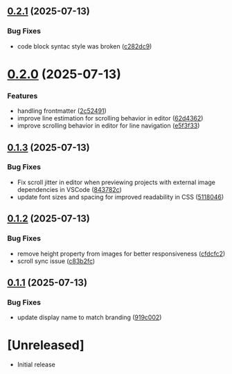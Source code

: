 ## [0.2.1](https://github.com/Kashiwade-music/fleximark/compare/v0.2.0...v0.2.1) (2025-07-13)

### Bug Fixes

- code block syntac style was broken ([c282dc9](https://github.com/Kashiwade-music/fleximark/commit/c282dc91b28cd1f92aa5e32562f47d85fb4fc2cf))

# [0.2.0](https://github.com/Kashiwade-music/fleximark/compare/v0.1.3...v0.2.0) (2025-07-13)

### Features

- handling frontmatter ([2c52491](https://github.com/Kashiwade-music/fleximark/commit/2c52491b6abaf4a579d206e66cd69de00078cdc9))
- improve line estimation for scrolling behavior in editor ([62d4362](https://github.com/Kashiwade-music/fleximark/commit/62d4362b019953b4fca4c1b0396540f6cd88d0dd))
- improve scrolling behavior in editor for line navigation ([e5f3f33](https://github.com/Kashiwade-music/fleximark/commit/e5f3f33372620f4e4f31a2ed93e95b6ec93c352e))

## [0.1.3](https://github.com/Kashiwade-music/fleximark/compare/v0.1.2...v0.1.3) (2025-07-13)

### Bug Fixes

- Fix scroll jitter in editor when previewing projects with external image dependencies in VSCode ([843782c](https://github.com/Kashiwade-music/fleximark/commit/843782cc184a09ccc7cc8e3101e56c1338ffb277))
- update font sizes and spacing for improved readability in CSS ([5118046](https://github.com/Kashiwade-music/fleximark/commit/5118046d1f0e434abac0ff92e396a65d13c0af72))

## [0.1.2](https://github.com/Kashiwade-music/fleximark/compare/v0.1.1...v0.1.2) (2025-07-13)

### Bug Fixes

- remove height property from images for better responsiveness ([cfdcfc2](https://github.com/Kashiwade-music/fleximark/commit/cfdcfc29eaf3a0943a8e06ea1350d698053e329b))
- scroll sync issue ([c83b2fc](https://github.com/Kashiwade-music/fleximark/commit/c83b2fcf075dda8fdd3ed656e40024d581510a04))

## [0.1.1](https://github.com/Kashiwade-music/fleximark/compare/v0.1.0...v0.1.1) (2025-07-13)

### Bug Fixes

- update display name to match branding ([919c002](https://github.com/Kashiwade-music/fleximark/commit/919c00245869cfb90593f90adacf975d1b467e74))

# [Unreleased]

- Initial release
